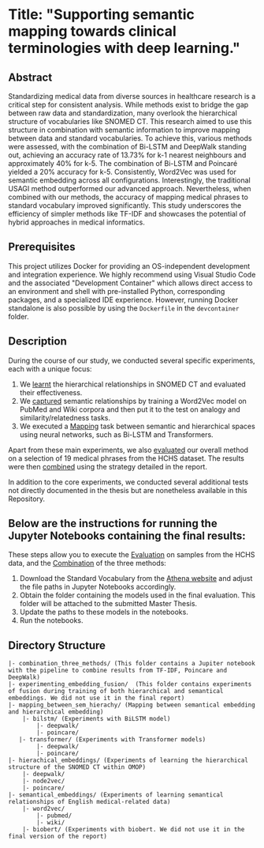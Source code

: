 # Title: "Supporting semantic mapping towards clinical terminologies with deep learning."
## Abstract 

Standardizing medical data from diverse sources in healthcare research is a critical step for consistent analysis. While methods exist to bridge the gap between raw data and standardization, many overlook the hierarchical structure of vocabularies like SNOMED CT. This research aimed to use this structure in combination with semantic information to improve mapping between data and standard vocabularies. To achieve this, various methods were assessed, with the combination of Bi-LSTM and DeepWalk standing out, achieving an accuracy rate of 13.73% for k-1 nearest neighbours and approximately 40% for k-5. The combination of Bi-LSTM and Poincaré yielded a 20% accuracy for k-5. Consistently, Word2Vec was used for semantic embedding across all configurations. Interestingly, the traditional USAGI method outperformed our advanced approach. Nevertheless, when combined with our methods, the accuracy of mapping medical phrases to standard vocabulary improved significantly. This study underscores the efficiency of simpler methods like TF-IDF and showcases the potential of hybrid approaches in medical informatics.

## Prerequisites
This project utilizes Docker for providing an OS-independent development and integration experience. We highly recommend using Visual Studio Code and the associated "Development Container" which allows direct access to an environment and shell with pre-installed Python, corresponding packages, and a specialized IDE experience. However, running Docker standalone is also possible by using the `Dockerfile` in the `devcontainer` folder. 

## Description
During the course of our study, we conducted several specific experiments, each with a unique focus:

1. We [learnt](hierachical_embeddings) the hierarchical relationships in SNOMED CT and evaluated their effectiveness.
2. We [captured](semantical_embeddings) semantic relationships by training a Word2Vec model on PubMed and Wiki corpora and then put it to the test on analogy and similarity/relatedness tasks.
3. We executed a [Mapping](mapping_between_sem_hierachy) task between semantic and hierarchical spaces using neural networks, such as Bi-LSTM and Transformers.

Apart from these main experiments, we also [evaluated](mapping_between_sem_hierachy/test_on_hchs_data.ipynb) our overall method on a selection of 19 medical phrases from the HCHS dataset. The results were then [combined](combination_three_methods/combination_of_results.ipynb) using the strategy detailed in the report.

In addition to the core experiments, we conducted several additional tests not directly documented in the thesis but are nonetheless available in this Repository.


## Below are the instructions for running the Jupyter Notebooks containing the final results:

These steps allow you to execute the [Evaluation](mapping_between_sem_hierachy/test_on_hchs_data.ipynb) on samples from the HCHS data, and the [Combination](combination_three_methods/combination_of_results.ipynb) of the three methods:

1. Download the Standard Vocabulary from the [Athena website](https://athena.ohdsi.org/search-terms/start) and adjust the file paths in Jupyter Notebooks accordingly.
2. Obtain the folder containing the models used in the final evaluation. This folder will be attached to the submitted Master Thesis.
3. Update the paths to these models in the notebooks.
4. Run the notebooks.



## Directory Structure

```
|- combination_three_methods/ (This folder contains a Jupiter notebook with the pipeline to combine results from TF-IDF, Poincare and DeepWalk)
|- experimenting_embedding_fusion/  (This folder contains experiments of fusion during training of both hierarchical and semantical embeddings. We did not use it in the final report)
|- mapping_between_sem_hierachy/ (Mapping between semantical embedding and hierarchical embedding)
    |- bilstm/ (Experiments with BiLSTM model)
        |- deepwalk/
        |- poincare/
   |- transformer/ (Experiments with Transformer models)
        |- deepwalk/
        |- poincare/
|- hierachical_embeddings/ (Experiments of learning the hierarchical structure of the SNOMED CT within OMOP)
    |- deepwalk/
    |- node2vec/
    |- poincare/
|- semantical_embeddings/ (Experiments of learning semantical relationships of English medical-related data)
    |- word2vec/   
        |- pubmed/
        |- wiki/
    |- biobert/ (Experiments with biobert. We did not use it in the final version of the report)
```
